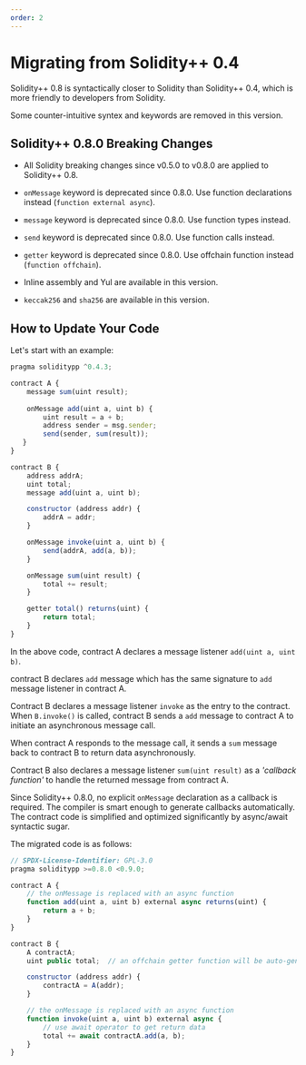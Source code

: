 ```yaml
---
order: 2
---
```


# Migrating from Solidity++ 0.4

Solidity++ 0.8 is syntactically closer to Solidity than Solidity++ 0.4, which is more friendly to developers from Solidity. 

Some counter-intuitive syntex and keywords are removed in this version.


## Solidity++ 0.8.0 Breaking Changes

* All Solidity breaking changes since v0.5.0 to v0.8.0 are applied to Solidity++ 0.8.

* `onMessage` keyword is deprecated since 0.8.0. Use function declarations instead (`function external async`).

* `message` keyword is deprecated since 0.8.0. Use function types instead.

* `send` keyword is deprecated since 0.8.0. Use function calls instead.

* `getter` keyword is deprecated since 0.8.0. Use offchain function instead (`function offchain`).

* Inline assembly and Yul are available in this version.

* `keccak256` and `sha256` are available in this version.

## How to Update Your Code

Let's start with an example:

```javascript
pragma soliditypp ^0.4.3;

contract A {
    message sum(uint result);
    
    onMessage add(uint a, uint b) {
        uint result = a + b;
        address sender = msg.sender;
        send(sender, sum(result));
   }
}

contract B {
    address addrA;
    uint total;
    message add(uint a, uint b);

    constructor (address addr) {
        addrA = addr;
    }

    onMessage invoke(uint a, uint b) {
        send(addrA, add(a, b));
    }

    onMessage sum(uint result) {
        total += result;
    }

    getter total() returns(uint) {
        return total;
    }
}
```

In the above code, contract A declares a message listener `add(uint a, uint b)`.

contract B declares `add` message which has the same signature to `add` message listener in contract A.

Contract B declares a message listener `invoke` as the entry to the contract. When `B.invoke()` is called, contract B sends a `add` message to contract A to initiate an asynchronous message call.

When contract A responds to the message call, it sends a `sum` message back to contract B to return data asynchronously.

Contract B also declares a message listener `sum(uint result)` as a *'callback function'* to handle the returned message from contract A.

Since Solidity++ 0.8.0, no explicit `onMessage` declaration as a callback is required. The compiler is smart enough to generate callbacks automatically. The contract code is simplified and optimized significantly by async/await syntactic sugar.

The migrated code is as follows:

```javascript
// SPDX-License-Identifier: GPL-3.0
pragma soliditypp >=0.8.0 <0.9.0;

contract A {
    // the onMessage is replaced with an async function
    function add(uint a, uint b) external async returns(uint) {
        return a + b;
    }
}

contract B {
    A contractA;
    uint public total;  // an offchain getter function will be auto-generated

    constructor (address addr) {
        contractA = A(addr);
    }

    // the onMessage is replaced with an async function
    function invoke(uint a, uint b) external async {
        // use await operator to get return data
        total += await contractA.add(a, b);
    }
}
```



